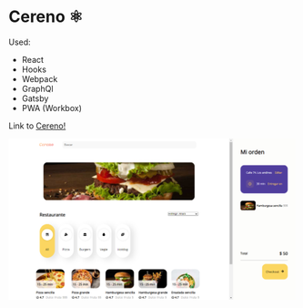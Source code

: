 # Cereno ⚛️

Used:

- React
- Hooks
- Webpack
- GraphQl
- Gatsby
- PWA (Workbox)

Link to [Cereno!](https://cereno.jesusbossa.dev/)

![Image of cereno](./src/images/preview.png)
